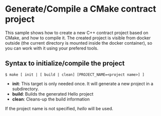 # Generate/Compile a CMake contract project

This sample shows how to create a new C++ contract project based on CMake, and how to compile it.
The created project is visible from docker outside (the current directory is mounted inside the docker container), so you can work with it using your prefered tools.

## Syntax to initialize/compile the project

`
$ make [ init | [ build | clean] [PROJECT_NAME=<project name>] ]
`

- **init**: This target is only needed once. It will generate a new project in a subdirectory.
- **build**: Builds the generated Hello project
- **clean**: Cleans-up the build information

If the project name is not specified, *hello* will be used.
